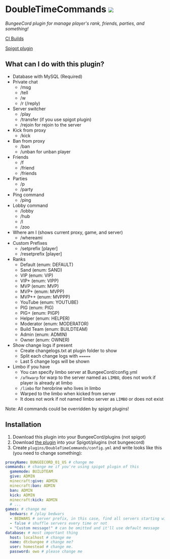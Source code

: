 # DoubleTimeCommands ![](https://ci.acrylicstyle.xyz/job/DoubleTimeCommandsBungee/badge/icon?style=flat-square)
*BungeeCord plugin for manage player's rank, friends, parties, and something!*

[CI Builds](https://ci.acrylicstyle.xyz/job/DoubleTimeCommandsBungee/)

[Spigot plugin](https://github.com/acrylic-style/DoubleTimeCommands/)

## What can I do with this plugin?
* Database with MySQL (Required)
* Private chat
  * /msg
  * /tell
  * /w
  * /r (/reply)
* Server switcher
  * /play
  * /transfer (if you use spigot plugin)
  * /rejoin for rejoin to the server
* Kick from proxy
  * /kick
* Ban from proxy
  * /ban
  * /unban for unban player
* Friends
  * /f
  * /friend
  * /friends
* Parties
  * /p
  * /party
* Ping command
  * /ping
* Lobby command
  * /lobby
  * /hub
  * /l
  * /zoo
* Where am I (shows current proxy, game, and server)
  * /whereami
* Custom Prefixes
  * /setprefix <new prefix> \[player\]
  * /resetprefix \[player\]
* Ranks
  * Default (enum: DEFAULT)
  * Sand (enum: SAND)
  * VIP (enum: VIP)
  * VIP+ (enum: VIPP)
  * MVP (enum: MVP)
  * MVP+ (enum: MVPP)
  * MVP++ (enum: MVPPP)
  * YouTube (enum: YOUTUBE)
  * PIG (enum: PIG)
  * PIG+ (enum: PIGP)
  * Helper (enum: HELPER)
  * Moderator (enum: MODERATOR)
  * Build Team (enum: BUILDTEAM)
  * Admin (enum: ADMIN)
  * Owner (enum: OWNER)
* Show change logs if present
  * Create changelogs.txt at plugin folder to show
  * Split each change logs with `=====`
  * Last 5 change logs will be shown
* Limbo if you have
  * You can specify limbo server at BungeeCord/config.yml
  * `/afkwarp` for warp to the server named as `LIMBO`, does not work if player is already at limbo
  * `/limbo` for herobrine who lives in limbo
  * Warped to the limbo when kicked from server
  * It does not work if not named limbo server as `LIMBO` or does not exist

Note: All commands could be overridden by spigot plugins!
  
## Installation
1. Download this plugin into your BungeeCord/plugins (not spigot)
2. Download [the plugin](https://ci.acrylicstyle.xyz/job/DoubleTimeCommandsBungeeHelper/lastSuccessfulBuild/artifact/target/DoubleTimeCommandsBungeeHelper-0.0.1-SNAPSHOT.jar) into your Spigot/plugins (not bungeecord)
3. Create `plugins/DoubleTimeCommands/config.yml` and write looks like this (you need to change something):
```yaml
proxyName: BUNGEECORD_01_US # change me
commands: # change me if you're using spigot plugin of this
  gamemode: BUILDTEAM
  give: ADMIN
  minecraft:give: ADMIN
  minecraft:ban: ADMIN
  ban: ADMIN
  kick: ADMIN
  minecraft:kick: ADMIN
  # ...
games: # change me
  bedwars: # /play bedwars
  - BEDWARS # server prefix, in this case, find all servers starting with "BEDWARS" and transfers player
  - false # shuffle servers every time or not
  - "Custom message!" # can be omitted and it'll use default message
database: # most important thing
  host: localhost # change me
  name: dtcbungee # change me?
  user: homestead # change me.
  password: owo # please change me
```